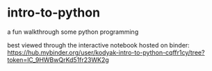 # intro-to-python
a fun walkthrough some python programming

best viewed through the interactive notebook hosted on binder:
https://hub.mybinder.org/user/kodyak-intro-to-python-cqffr1cy/tree?token=lC_9HWBwQrKd51fr23WK2g
